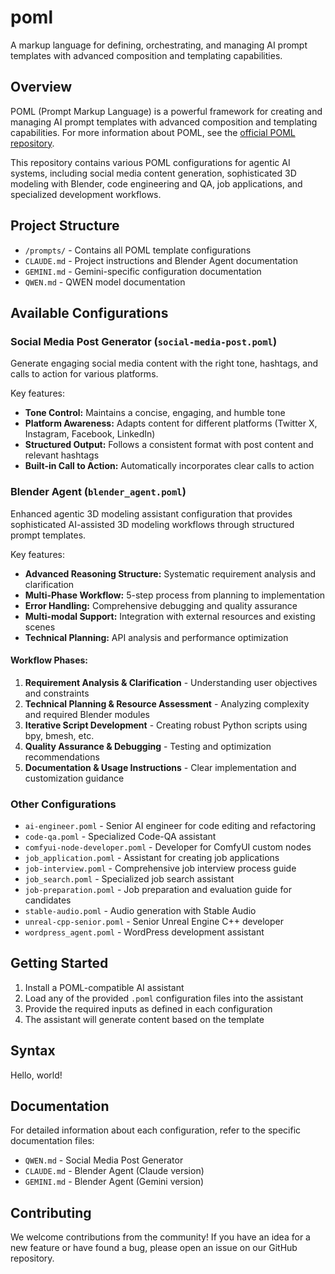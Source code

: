 # poml
A markup language for defining, orchestrating, and managing AI prompt templates with advanced composition and templating capabilities.

## Overview

POML (Prompt Markup Language) is a powerful framework for creating and managing AI prompt templates with advanced composition and templating capabilities. For more information about POML, see the [official POML repository](https://github.com/microsoft/poml).

This repository contains various POML configurations for agentic AI systems, including social media content generation, sophisticated 3D modeling with Blender, code engineering and QA, job applications, and specialized development workflows.

## Project Structure

- `/prompts/` - Contains all POML template configurations
- `CLAUDE.md` - Project instructions and Blender Agent documentation
- `GEMINI.md` - Gemini-specific configuration documentation
- `QWEN.md` - QWEN model documentation

## Available Configurations

### Social Media Post Generator (`social-media-post.poml`)
Generate engaging social media content with the right tone, hashtags, and calls to action for various platforms.

Key features:
- **Tone Control:** Maintains a concise, engaging, and humble tone
- **Platform Awareness:** Adapts content for different platforms (Twitter X, Instagram, Facebook, LinkedIn)
- **Structured Output:** Follows a consistent format with post content and relevant hashtags
- **Built-in Call to Action:** Automatically incorporates clear calls to action

### Blender Agent (`blender_agent.poml`)
Enhanced agentic 3D modeling assistant configuration that provides sophisticated AI-assisted 3D modeling workflows through structured prompt templates.

Key features:
- **Advanced Reasoning Structure:** Systematic requirement analysis and clarification
- **Multi-Phase Workflow:** 5-step process from planning to implementation
- **Error Handling:** Comprehensive debugging and quality assurance
- **Multi-modal Support:** Integration with external resources and existing scenes
- **Technical Planning:** API analysis and performance optimization

#### Workflow Phases:
1. **Requirement Analysis & Clarification** - Understanding user objectives and constraints
2. **Technical Planning & Resource Assessment** - Analyzing complexity and required Blender modules
3. **Iterative Script Development** - Creating robust Python scripts using bpy, bmesh, etc.
4. **Quality Assurance & Debugging** - Testing and optimization recommendations
5. **Documentation & Usage Instructions** - Clear implementation and customization guidance

### Other Configurations
- `ai-engineer.poml` - Senior AI engineer for code editing and refactoring
- `code-qa.poml` - Specialized Code-QA assistant
- `comfyui-node-developer.poml` - Developer for ComfyUI custom nodes
- `job_application.poml` - Assistant for creating job applications
- `job-interview.poml` - Comprehensive job interview process guide
- `job_search.poml` - Specialized job search assistant
- `job-preparation.poml` - Job preparation and evaluation guide for candidates
- `stable-audio.poml` - Audio generation with Stable Audio
- `unreal-cpp-senior.poml` - Senior Unreal Engine C++ developer
- `wordpress_agent.poml` - WordPress development assistant

## Getting Started

1. Install a POML-compatible AI assistant
2. Load any of the provided `.poml` configuration files into the assistant
3. Provide the required inputs as defined in each configuration
4. The assistant will generate content based on the template

## Syntax

<poml>
  <p>Hello, world!</p>
</poml>

## Documentation

For detailed information about each configuration, refer to the specific documentation files:
- `QWEN.md` - Social Media Post Generator
- `CLAUDE.md` - Blender Agent (Claude version)
- `GEMINI.md` - Blender Agent (Gemini version)

## Contributing

We welcome contributions from the community! If you have an idea for a new feature or have found a bug, please open an issue on our GitHub repository.